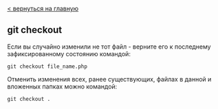 [< вернуться на главную](readme.md)

## git checkout

Если вы случайно изменили не тот файл - верните его к последнему зафиксированному состоянию командой:

```Markdown=
git checkout file_name.php
```

Отменить изменения всех, ранее существующих, файлах в данной и вложенных папках можно командой:

```Markdown=
git checkout .
```